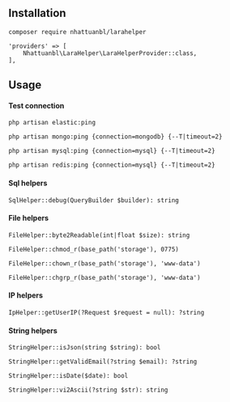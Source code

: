 

## Installation
```
composer require nhattuanbl/larahelper
```
```
'providers' => [
    Nhattuanbl\LaraHelper\LaraHelperProvider::class,
],
```

## Usage
#### Test connection
```php artisan elastic:ping```

```php artisan mongo:ping {connection=mongodb} {--T|timeout=2}```

```php artisan mysql:ping {connection=mysql} {--T|timeout=2}```

```php artisan redis:ping {connection=mysql} {--T|timeout=2}```

#### Sql helpers
```SqlHelper::debug(QueryBuilder $builder): string```

#### File helpers
```FileHelper::byte2Readable(int|float $size): string```

```FileHelper::chmod_r(base_path('storage'), 0775)```

```FileHelper::chown_r(base_path('storage'), 'www-data')```

```FileHelper::chgrp_r(base_path('storage'), 'www-data')```

#### IP helpers
```IpHelper::getUserIP(?Request $request = null): ?string```

#### String helpers
```StringHelper::isJson(string $string): bool```

```StringHelper::getValidEmail(?string $email): ?string```

```StringHelper::isDate($date): bool```

```StringHelper::vi2Ascii(?string $str): string```
